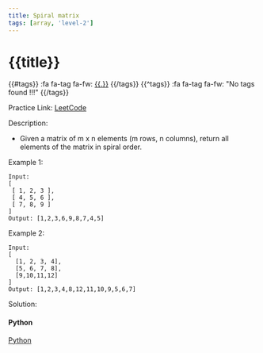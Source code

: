 ```yaml
---
title: Spiral matrix
tags: [array, 'level-2']
---
```


# {{title}}

{{#tags}}
:fa fa-tag fa-fw: [{{.}}]({{tagspath}}/{{.}})
{{/tags}}
{{^tags}}
:fa fa-tag fa-fw: "No tags found !!!"
{{/tags}}

Practice Link: [LeetCode](https://leetcode.com/problems/spiral-matrix/)

Description:

- Given a matrix of m x n elements (m rows, n columns), return all elements of the matrix in spiral order.

Example 1:

```text
Input:
[
 [ 1, 2, 3 ],
 [ 4, 5, 6 ],
 [ 7, 8, 9 ]
]
Output: [1,2,3,6,9,8,7,4,5]
```

Example 2:

```text
Input:
[
  [1, 2, 3, 4],
  [5, 6, 7, 8],
  [9,10,11,12]
]
Output: [1,2,3,4,8,12,11,10,9,5,6,7]
```

Solution:

<!-- tabs:start -->
#### **Python**

[Python](../pycode/array/spiral-matrix.py ':include :type=code')
<!-- tabs:end -->
